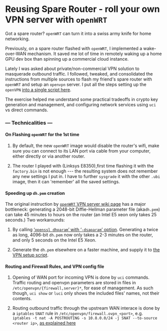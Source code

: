 # Reusing Spare Router - roll your own VPN server with `openWRT`

Got a spare router?  `openWRT` can turn it into a swiss army knife for home networking.

Previously, on a spare router flashed with `openWRT`, I implemented a wake-over-WAN mechanism.  It saved me lot of time in remotely waking up a home GPU dev box than spinning up a commercial cloud instance.

Lately I was asked about private/non-commercial VPN solution to masquerade outbound traffic.  I followed, tweaked, and consolidated the instructions from multiple sources to flash my friend's spare router with `openWRT` and setup an `openvpn` server. I put all the steps setting up the `openVPN` [into a single script here](https://gist.github.com/philtrade/88bf4168b33b35b04667c5d56bfbfd10).

The exercise helped me understand some practical tradeoffs in crypto key generation and management, and configuring network services using `uci` vs direct commands.


### — Technicalities —

#### On Flashing `openWRT` for the 1st time
1. By default, the new `openWRT` image would disable the router's wifi, make sure you can connect to its LAN port via cable from your computer, either directly or via another router.

2. The router I played with (Linksys E8350),first time flashing it with the `factory.bin` is not enough --- the resulting system does not remember any new settings I put in.  I have to further `sysgrade` it with the other `.ubi` image, then it can 'remember' all the saved settings.

#### Speeding up `dh.pem` creation
The original instruction by [`openWRT` VPN server wiki page](https://openwrt.org/docs/guide-user/services/vpn/openvpn/server) has a major bottleneck: generating a 2048-bit Diffie-Hellman parameter file (aka`dh.pem`) can take 45 minutes to hours on the router (an Intel E5 xeon only takes 25 seconds.)  Two workarounds:

1. By calling [‘`openssl dhparam`’ with ‘`-dsaparam`’ option](https://security.stackexchange.com/questions/95178/diffie-hellman-parameters-still-calculating-after-24-hours).  Generating a twice as long, 4096-bit `dh.pem` now only takes a 2-3 minutes on the router, and only 5 seconds on the Intel E5 Xeon.

2. Generate the `dh.pem` elsewhere on a faster machine, and supply it to [the VPN setup script](https://gist.github.com/philtrade/88bf4168b33b35b04667c5d56bfbfd10).

#### Routing and Firewall Rules, and VPN config file
1. Opening of WAN port for incoming VPN is done by `uci` commands.  Traffic routing and openvpn parameters are stored in files in `/etc/openvpn/{firewall,server}*`, for ease of management.  As such though, `uci show` or `luci` only shows the included files' names, not their contents.

2. Routing outbound traffic through the upstream WAN interace is done by a `iptables` `SNAT` rule in `/etc/openvpn/firewall.ovpn_<port>`, e.g. `iptables -t nat -A POSTROUTING -s 10.8.0.0/24 -j SNAT --to-source <router ip>`, [as explained here](http://dani.foroselectronica.es/openvpn-openwrt-secure-browsing-from-your-mobile-phone-283/)


